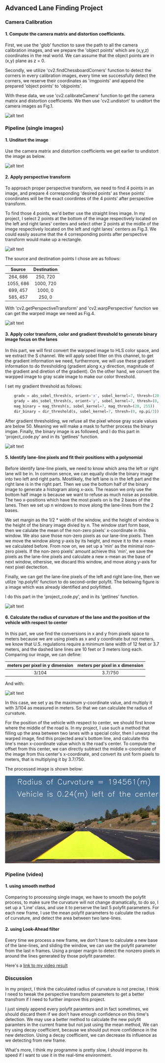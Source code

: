 **Advanced Lane Finding Project**
---

[//]: # (Image References)

[image1]: ./examples/undistort_output.png "Undistorted"
[image2]: ./md/undistorted_2.JPG "Undistorted 2"
[image3]: ./md/4points.JPG "4 points"
[image4]: ./md/ptransform.JPG "perspective transform"
[image5]: ./md/binary.JPG "binary image"
[image6]: ./md/polyfit.JPG "binary image"
[image7]: ./md/formula.JPG "binary image"
[image8]: ./output_images/straight_lines1.jpg "binary image"


### Camera Calibration

#### 1. Compute the camera matrix and distortion coefficients.

First, we use the 'glob' function to save the path to all the camera calibration images, and we prepare the 'object points' which are (x,y,z) coordinates in the real world. We can assume that the object points are in (x,y) plane as z = 0. 

Secondly, we utilize 'cv2.findChessboardCorners' function to detect the corners in every calibration images, every time we successfully detect the corners, we reserve their coordinates as 'imgpoints' and append the prepared 'object points' to 'objpoints'.

With these data, we use 'cv2.calibrateCamera' function to get the camera matrix and distortion coefficients. We then use 'cv2.undistort' to unditort the camera images as Fig.1.

![alt text][image1]


### Pipeline (single images)

#### 1. Unditort the image

Use the camera matrix and distortion coefficients we get earlier to undistort the image as below.

![alt text][image2]

#### 2. Apply perspective transform

To approach proper perspective transform, we need to find 4 points in an image, and prepare 4 corresponding 'desired points' as these points' coordinates will be the exact coordintes of the 4 points' after perspective transform.

To find those 4 points, we'd better use the straight lines image. In my project, I select 2 points at the bottom of the image respectively located on the left and right lanes' centers and select other 2 points at the midlle of the imege respectively located on the left and right lanes' centers as Fig.3. We could easily assume that the 4 corresponding points after perspective transform would make up a rectangle. 

![alt text][image3]

The source and destination points I chose are as follows:


| Source        | Destination   | 
|:-------------:|:-------------:| 
| 264, 686      | 250, 720      | 
| 1055, 686     | 1000, 720     |
| 699, 457      | 1000, 0       |
| 585, 457      | 250,  0       |

With 'cv2.getPerspectiveTransform' and 'cv2.warpPerspective' function we can get the warped image we need as Fig.4.

![alt text][image4]

#### 3. Apply color transform, color and gradient threshold to generate binary image focus on the lanes

In this part, we will first convert the warpped image to HLS color space, and we extract the S channel. We will apply sobel filter on this channel, to get the gradient information we need, furthermore, we will use these gradient information to do thresholding (gradient along x,y direction, magnitude of the gradient and diretion of the gradient). On the other hand, we convert the warpped image to gray scale image to make our color threshold. 

I set my gradient threshold as follows:

```python
    gradx = abs_sobel_thresh(s, orient='x', sobel_kernel=7, thresh=(20, 255))
    grady = abs_sobel_thresh(s, orient='y', sobel_kernel=7, thresh=(0, 100))
    mag_binary = mag_thresh(s, sobel_kernel=7, mag_thresh=(20, 255))
    dir_binary = dir_threshold(s, sobel_kernel=7, thresh=(0, np.pi/3))
```

After gradient thresholding, we refuse all the pixel whose gray scale values are below 50. Meaning we will make a mask to further process the binary imgae. Finally, the binary image is as followed, and I do this part in 'project_code.py' and in its 'getlines' function.

![alt text][image5]

#### 5. Identify lane-line pixels and fit their positions with a polynomial

Before identify lane-line pixels, we need to know which area the left or right lane will be in. In common sence, we can equally divide the binary image into two left and right parts. Mostlikely, the left lane is in the left part and the right lane is in the right part. Then we use the bottom half of the binary image to generate a histogram along x-axis. The reason we only use the bottom half image is because we want to refuse as much noise as possible. The two x-positions which have the most pixels on is the 2 bases of the lanes. Then we set up n windows to move along the lane-lines from the 2 bases.

We set margin as the 1/2 * width of the window, and the height of window is the height of the binary image divied by n. The window start form base, then we calulate the mean of the non-zero pixels' x-coordinate in this window. We also save those non-zero pixels as our lane-line pixels. Then we move the window along y-axis by its height, and move it to the x-mean we calculated before. From now on, we set up a 'min' as the minimal non-zero pixels. If the non-zero pixels' amount achieve this 'min', we save the pixels as the lane-line pixels and calculate a new x-mean as the base of next window, othersise, we discard this window, and move along y-axis for next pixel dectection.

Finally, we can get the lane-line pixels of the left and right lane-line, then we utilze 'np.polyfit' function to do second-order polyfit. The belowing figure is a image which was already identified and polyfiitted.

I do this part in the 'project_code.py', and in its 'getlines' function.

 ![alt text][image6]

#### 6. Calculate the radius of curvature of the lane and the position of the vehicle with respect to center

In this part, we use find the conversions in x and y from pixels space to meters because we are using pixels as x and y coordinate but not meters, we know that U.S. regulations require a minimum lane width of 12 feet or 3.7 meters, and the dashed lane lines are 10 feet or 3 meters long each. Comparing our image, we can define:


| meters per pixel in y dimension | meters per pixel in x dimension   | 
|:-------------------------------:|:---------------------------------:| 
|                3/104            |              3.7/750              | 

And with:

![alt text][image7]

In this case, we set y as the maximum y-coordinate value, and multiply it with 3/104 as measured in meters. So that we can calculate the radius of curvature.

For the position of the vehicle with respect to center, we should first know where the middle of the road is. In my project, I use such a method that filling up the area between two lanes with a special color, then I unwarp the warped image, find this projected area's bottom line, and calculate this line's mean x-coordinate value which is the road's center. To compute the offset from this center, we can directly subtract the middle x-coordinate of the image from this center's x-coordinate, and convert its unit form pixels to meters, that is multiplying it by 3.7/750.

The processed image is shown below:

![alt text][image8]

### Pipeline (video)

#### 1. using smooth method

Comparing to processing single image, we have to smooth the polyfit process, to make sure the curvature will not change dramatically, to do so, I set up a 'Line' class, and use it to perserve the last 5 polyfit parameters. For each new frame, I use the mean polyfit parameters to calculate the radius of curvature, and detect the area between two lane-lines.

#### 2. using Look-Ahead filter

Every time we process a new frame, we don't have to calculate a new base of the lane-lines, and sliding the window, we can use the polyfit parameter from the last n frames. Using a proper margin to detect the nonzero pixels in around the lines generated by those polyfit parameter.

Here's a [link to my video result](./project_output_video.mp4)


### Discussion

In my project, I think the calculated radius of curvature is not precise, I think I need to tweak the perspective transform parameters to get a better transfrom if I need to further improve this project.

I just simply append every polyfit paramters and in fact sometimes, we should discard them if we don't have enough confidence on this time's detection. We may use a better method to calculate the new polyfit paramters in the current frame but not just using the mean method, We can try using decay coefficient, because we should put more confidence in the new detection. Using a decay coefficient, we can decrease its influence as we detecting from new frame.

What's more,  I think my programme is pretty slow, I should imporve its speed if I want to use it in the real-time environment.